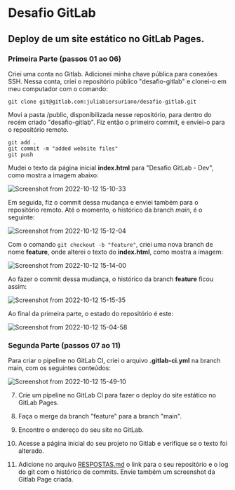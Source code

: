 # Desafio GitLab

## Deploy de um site estático no GitLab Pages.

### Primeira Parte (passos 01 ao 06)

Criei uma conta no Gitlab. Adicionei minha chave pública para conexões SSH. Nessa conta, criei o repositório público "desafio-gitlab" e clonei-o em meu computador com o comando:

```
git clone git@gitlab.com:juliabiersuriano/desafio-gitlab.git
```

Movi a pasta /public, disponibilizada nesse repositório, para dentro do recém criado "desafio-gitlab". Fiz então o primeiro commit, e enviei-o para o repositório remoto.

```
git add .
git commit -m "added website files"
git push
```

Mudei o texto da página inicial **index.html** para "Desafio GitLab - Dev", como mostra a imagem abaixo:

![Screenshot from 2022-10-12 15-10-33](https://user-images.githubusercontent.com/85142222/195427901-bfdfbb08-e328-493a-b8e2-9d630de4455b.png)

Em seguida, fiz o commit dessa mudança e enviei também para o repositório remoto. Até o momento, o histórico da branch *main*, é o seguinte:

![Screenshot from 2022-10-12 15-12-04](https://user-images.githubusercontent.com/85142222/195428159-1371c768-7abf-4c3c-b504-56cce418a4d3.png)

Com o comando `git checkout -b "feature"`, criei uma nova branch de nome **feature**, onde alterei o texto do **index.html**, como mostra a imagem:

![Screenshot from 2022-10-12 15-14-00](https://user-images.githubusercontent.com/85142222/195428662-fecb8309-f728-4f7b-9721-65390bfa5f02.png)

Ao fazer o commit dessa mudança, o histórico da branch **feature** ficou assim:

![Screenshot from 2022-10-12 15-15-35](https://user-images.githubusercontent.com/85142222/195428798-f1a21568-1e06-4047-9724-7057c53f2149.png)

Ao final da primeira parte, o estado do repositório é este:

![Screenshot from 2022-10-12 15-04-58](https://user-images.githubusercontent.com/85142222/195428913-5b6dd118-c381-49b2-b3f9-2246aeef9f45.png)

### Segunda Parte (passos 07 ao 11)

Para criar o pipeline no GitLab CI, criei o arquivo **.gitlab-ci.yml** na branch main, com os seguintes conteúdos:

![Screenshot from 2022-10-12 15-49-10](https://user-images.githubusercontent.com/85142222/195434668-f5fe15bc-5b72-4741-b9f3-3fa9bb572fde.png)

7. Crie um pipeline no GitLab CI para fazer o deploy do site estático no GitLab Pages.

8. Faça o merge da branch "feature" para a branch "main".

9. Encontre o endereço do seu site no GitLab.

10. Acesse a página inicial do seu projeto no Gitlab e verifique se o texto foi alterado.

11. Adicione no arquivo [RESPOSTAS.md](RESPOSTAS.md) o link para o seu repositório e o log do git com o histórico de commits. Envie também um screenshot da Gitlab Page criada.
